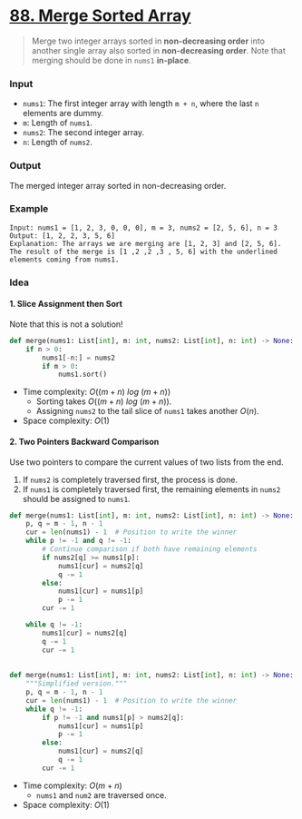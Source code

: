 # [88. Merge Sorted Array](https://leetcode.com/problems/merge-sorted-array/)
> Merge two integer arrays sorted in **non-decreasing order** into another single array also sorted in **non-decreasing order**. Note that merging should be done in `nums1` **in-place**.
### Input
* `nums1`: The first integer array with length `m + n`, where the last `n` elements are dummy. 
* `m`: Length of `nums1`. 
* `nums2`: The second integer array.
* `n`: Length of `nums2`. 
### Output
The merged integer array sorted in non-decreasing order.
### Example
```
Input: nums1 = [1, 2, 3, 0, 0, 0], m = 3, nums2 = [2, 5, 6], n = 3
Output: [1, 2, 2, 3, 5, 6]
Explanation: The arrays we are merging are [1, 2, 3] and [2, 5, 6].
The result of the merge is [1 ,2 ,2 ,3 , 5, 6] with the underlined elements coming from nums1.
```
### Idea
#### 1. Slice Assignment then Sort
Note that this is not a solution!
```python
def merge(nums1: List[int], m: int, nums2: List[int], n: int) -> None:
    if n > 0:
        nums1[-n:] = nums2
        if m > 0:
            nums1.sort()
```
* Time complexity: $O((m+n)\ log\ (m+n))$
	* Sorting takes $O((m+n)\ log\ (m+n))$.
	* Assigning `nums2` to the tail slice of `nums1` takes another $O(n)$.
* Space complexity: $O(1)$
#### 2. Two Pointers Backward Comparison
Use two pointers to compare the current values of two lists from the end.
1. If `nums2` is completely traversed first, the process is done.
2. If `nums1` is completely traversed first, the remaining elements in `nums2` should be assigned to `nums1`.
```python
def merge(nums1: List[int], m: int, nums2: List[int], n: int) -> None:
    p, q = m - 1, n - 1
    cur = len(nums1) - 1  # Position to write the winner
    while p != -1 and q != -1:
        # Continue comparison if both have remaining elements
        if nums2[q] >= nums1[p]:
            nums1[cur] = nums2[q]
            q -= 1
        else:
            nums1[cur] = nums1[p]
            p -= 1
        cur -= 1

    while q != -1:
        nums1[cur] = nums2[q]
        q -= 1
        cur -= 1        
    
    
def merge(nums1: List[int], m: int, nums2: List[int], n: int) -> None:
    """Simplified version."""
    p, q = m - 1, n - 1
    cur = len(nums1) - 1  # Position to write the winner
    while q != -1:
        if p != -1 and nums1[p] > nums2[q]:
            nums1[cur] = nums1[p]
            p -= 1
        else:
            nums1[cur] = nums2[q]
            q -= 1
        cur -= 1
```
* Time complexity: $O(m+n)$
	* `nums1` and `num2` are traversed once.
* Space complexity: $O(1)$